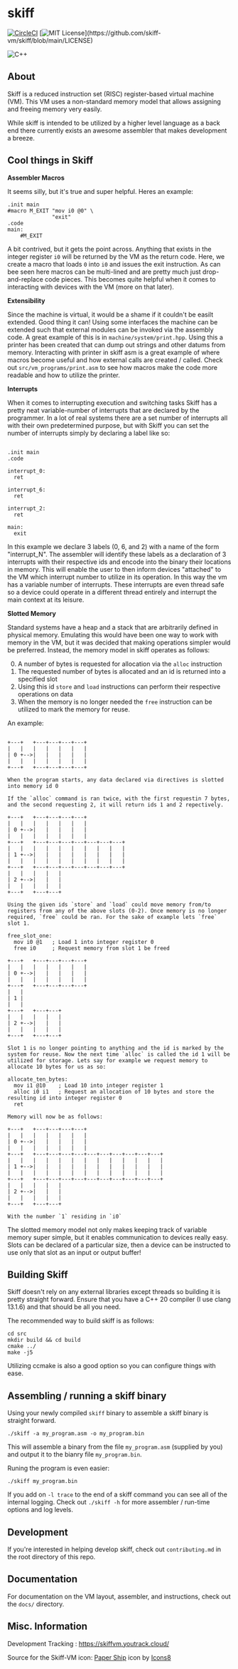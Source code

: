 # skiff
[![CircleCI](https://circleci.com/gh/astroskiff/skiff/tree/main.svg?style=svg)](https://circleci.com/gh/skiff-vm/skiff/tree/main)
[![MIT License](https://img.shields.io/apm/l/atomic-design-ui.svg?)](https://github.com/skiff-vm/skiff/blob/main/LICENSE)

![C++](https://img.shields.io/badge/c++-%2300599C.svg?style=for-the-badge&logo=c%2B%2B&logoColor=white)

## About

Skiff is a reduced instruction set (RISC) register-based virtual machine (VM). This VM uses a non-standard memory model that allows
assigning and freeing memory very easily. 

While skiff is intended to be utilized by a higher level language
as a back end there currently exists an awesome assembler that makes development a breeze.

## Cool things in Skiff

**Assembler Macros**

It seems silly, but it's true and super helpful. Heres an example: 

```
.init main
#macro M_EXIT "mov i0 @0" \
              "exit"
.code
main:
	#M_EXIT
```

A bit contrived, but it gets the point across. Anything that exists in the integer register `i0` will be returned by the VM as the return code. Here, we create a macro that loads `0` into `i0` and issues the exit instruction. As can bee seen here macros can be multi-lined and are pretty much just drop-and-replace code pieces. This becomes quite
helpful when it comes to interacting with devices with the VM (more on that later).

**Extensibility**

Since the machine is virtual, it would be a shame if it couldn't be easilt extended. Good thing it can! Using some interfaces the machine can
be extended such that external modules can be invoked via the assembly code. A great example of this is in `machine/system/print.hpp`. Using this
a printer has been created that can dump out strings and other datums from memory. Interacting with printer in skiff asm is a great example of where macros become useful and how external calls are created / called. Check out `src/vm_programs/print.asm` to see how macros make the code more readable and how to utilize the printer.

**Interrupts**

When it comes to interrupting execution and switching tasks Skiff has a pretty neat variable-number of interrupts that are declared by the programmer. In a lot of real systems there are a set number of interrupts all with their own predetermined purpose, but with Skiff you can set the number of interrupts simply by declaring a label like so:

```

.init main
.code

interrupt_0:
  ret

interrupt_6:
  ret

interrupt_2:
  ret

main:
  exit

```

In this example we declare 3 labels (0, 6, and 2) with a name of the form "interrupt_N". The assembler will identify these labels as a declaration of 3 interrupts with their respective ids and encode into the binary their locations in memory. This will enable the user to then
inform devices "attached" to the VM which interrupt number to utilize in its operation. In this way the vm has a variable number of interrupts. These interrupts are even thread safe so a device could operate in a different thread entirely and interrupt the main context at its leisure. 

**Slotted Memory**

Standard systems have a heap and a stack that are arbitrarily defined in physical memory. Emulating this would have been one way to work with memory in the VM, but it was decided that making operations simpler would be preferred. Instead, the memory model in skiff operates as follows:

0) A number of bytes is requested for allocation via the `alloc` instruction
1) The requested number of bytes is allocated and an id is returned into a specified slot
2) Using this id `store` and `load` instructions can perform their respective operations on data
3) When the memory is no longer needed the `free` instruction can be utilized to mark the memory for reuse.

An example:

```

+---+   +---+---+---+---+
|   |   |   |   |   |   |
| 0 +-->|   |   |   |   |
|   |   |   |   |   |   |
+---+   +---+---+---+---+

When the program starts, any data declared via directives is slotted into memory id 0

If the `alloc` command is ran twice, with the first requestin 7 bytes, and the second requesting 2, it will return ids 1 and 2 repectively.

+---+   +---+---+---+---+
|   |   |   |   |   |   |
| 0 +-->|   |   |   |   |
|   |   |   |   |   |   |
+---+   +---+---+---+---+---+---+---+
|   |   |   |   |   |   |   |   |   |
| 1 +-->|   |   |   |   |   |   |   |
|   |   |   |   |   |   |   |   |   |
+---+   +---+---+---+---+---+---+---+
|   |   |   |   |
| 2 +-->|   |   |
|   |   |   |   |
+---+   +---+---+

Using the given ids `store` and `load` could move memory from/to registers from any of the above slots (0-2). Once memory is no longer required, `free` could be ran. For the sake of example lets `free` slot 1.

free_slot_one:
  mov i0 @1   ; Load 1 into integer register 0
  free i0     ; Request memory from slot 1 be freed

+---+   +---+---+---+---+
|   |   |   |   |   |   |
| 0 +-->|   |   |   |   |
|   |   |   |   |   |   |
+---+   +---+---+---+---+
|   |
| 1 |
|   |
+---+   +---+---+
|   |   |   |   |
| 2 +-->|   |   |
|   |   |   |   |
+---+   +---+---+

Slot 1 is no longer pointing to anything and the id is marked by the system for reuse. Now the next time `alloc` is called the id 1 will be utilized for storage. Lets say for example we request memory to allocate 10 bytes for us as so:

allocate_ten_bytes:
  mov i1 @10    ; Load 10 into integer register 1
  alloc i0 i1   ; Request an allocation of 10 bytes and store the resulting id into integer register 0
  ret

Memory will now be as follows:

+---+   +---+---+---+---+
|   |   |   |   |   |   |
| 0 +-->|   |   |   |   |
|   |   |   |   |   |   |
+---+   +---+---+---+---+---+---+---+---+---+---+
|   |   |   |   |   |   |   |   |   |   |   |   |
| 1 +-->|   |   |   |   |   |   |   |   |   |   |
|   |   |   |   |   |   |   |   |   |   |   |   |
+---+   +---+---+---+---+---+---+---+---+---+---+
|   |   |   |   |
| 2 +-->|   |   |
|   |   |   |   |
+---+   +---+---+

With the number `1` residing in `i0`

```

The slotted memory model not only makes keeping track of variable memory super simple, but it enables communication to devices really easy.
Slots can be declared of a particular size, then a device can be instructed to use only that slot as an input or output buffer!


## Building Skiff

Skiff doesn't rely on any external libraries except threads so building it is pretty straight forward. Ensure that you have a C++ 20 compiler (I use clang 13.1.6) and that should be all you need.

The recommended way to build skiff is as follows:
```
cd src
mkdir build && cd build
cmake ../
make -j5
```

Utilizing ccmake is also a good option so you can configure things with ease. 


## Assembling / running a skiff binary

Using your newly compiled `skiff` binary to assemble a skiff binary is straight forward. 

`./skiff -a my_program.asm -o my_program.bin` 

This will assemble a binary from the file `my_program.asm` (supplied by you) and output it to the bianry file `my_program.bin`.

Runing the program is even easier:

`./skiff my_program.bin`


If you add on `-l trace` to the end of a skiff command you can see all of the internal logging. 
Check out `./skiff -h` for more assembler / run-time options and log levels.

## Development

If you're interested in helping develop skiff, check out `contributing.md` in the root directory of this repo.

## Documentation 

For documentation on the VM layout, assembler, and instructions, check out the `docs/` directory.

## Misc. Information

Development Tracking : https://skiffvm.youtrack.cloud/

Source for the Skiff-VM icon: <a target="_blank" href="https://icons8.com/icon/VLNrBkECYkdq/paper-ship">Paper Ship</a> icon by <a target="_blank" href="https://icons8.com">Icons8</a>
